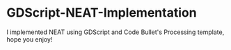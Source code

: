 # GDScript-NEAT-Implementation
I implemented NEAT using GDScript and Code Bullet's Processing template, hope you enjoy!
